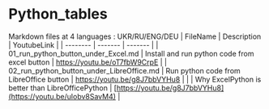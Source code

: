 # Python_tables
Markdown files at 4 languages : UKR/RU/ENG/DEU
| FileName | Description | YoutubeLink |
| -------- | ------- | ------- |
| 01_run_python_button_under_Excel.md | Install and run python code from excel button | https://youtu.be/oT7fbW9CrpE | 
| 02_run_python_button_under_LibreOffice.md | Run python code from LibreOffice button | https://youtu.be/g8J7bbVYHu8 | 
|  | Why ExcelPython is better than LibreOfficePython | [https://youtu.be/g8J7bbVYHu8](https://youtu.be/ulobv8SavM4) | 
